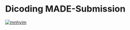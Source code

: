 # Dicoding MADE-Submission
[![mnhyim](https://circleci.com/gh/mnhyim/Dicoding-MADE-Submission.svg?style=svg)](https://circleci.com/gh/mnhyim/Dicoding-MADE-Submission)
